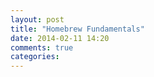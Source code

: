 ```yaml
---
layout: post
title: "Homebrew Fundamentals"
date: 2014-02-11 14:20
comments: true
categories: 
---
```

